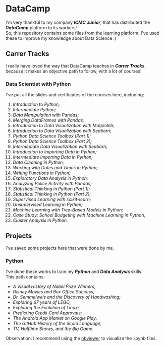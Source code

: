 # DataCamp
I'm very thankful to my company __*ICMC Júnior*__, that has distributed the __*DataCamp*__ platform to its workers! \
So, this repository contains some files from the learning platform. I've used these to improve my knowledge about Data Science :) 

## Carrer Tracks
I really have loved the way that DataCamp teaches in __*Carrer Tracks*__, because it makes an objective path to follow, with a lot of courses!

### Data Scientist with Python
I've put all the slides and certificates of the courses here, including:
01. *Introduction to Python;*
02. *Intermediate Python;*
03. *Data Manipulation with Pandas;*
04. *Merging DataFrames with Pandas;*
05. *Introduction to Data Visualization with Matplotlib;*
06. *Introduction to Data Visualization with Seaborn;*
07. *Python Data Science Toolbox (Part 1);*
08. *Python Data Science Toolbox (Part 2);*
09. *Intermediate Data Visualization with Seaborn;*
10. *Introduction to Importing Data in Python;*
11. *Intermediate Importing Data in Python;*
12. *Data Cleaning in Python;*
13. *Working with Dates and Times in Python;*
14. *Writing Functions in Python;*
15. *Exploratory Data Analysis in Python;*
16. *Analyzing Police Activity with Pandas;*
17. *Statistical Thinking in Python (Part 1);*
18. *Statistical Thinking in Python (Part 2);*
19. *Supervised Learning with scikit-learn;*
20. *Unsupervised Learning in Python;*
21. *Machine Learning with Tree-Based Models in Python;*
22. *Case Study: School Budgeting with Machine Learning in Python;*
23. *Cluster Analysis in Python.*

## Projects
I've saved some projects here that were done by me. 

### Python
I've done these works to train my __*Python*__ and __*Data Analysis*__ skills. \
This path contains:
* *A Visual History of Nobel Prize Winners;*
* *Disney Movies and Box Office Success;*
* *Dr. Semmelweis and the Discovery of Handwashing;*
* *Exploring 67 years of LEGO;*
* *Exploring the Evolution of Linux;*
* *Predicting Credit Card Approvals;*
* *The Android App Market on Google Play;*
* *The GitHub History of the Scala Language;*
* *TV, Halftime Shows, and the Big Game.*

Observation: I recommend using the [nbviewer](https://nbviewer.jupyter.org/) to visualize the .ipynb files.
